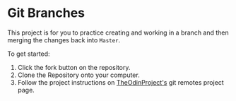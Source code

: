 # Git Branches

This project is for you to practice creating and working in a branch and then merging the changes back into `Master`.

To get started:
1. Click the fork button on the repository.
2. Clone the Repository onto your computer.
3. Follow the project instructions on [TheOdinProject's](http://www.theodinproject.com/) git remotes project page.

